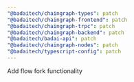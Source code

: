 ```yaml
---
"@badaitech/chaingraph-types": patch
"@badaitech/chaingraph-frontend": patch
"@badaitech/chaingraph-trpc": patch
"@badaitech/chaingraph-backend": patch
"@badaitech/badai-api": patch
"@badaitech/chaingraph-nodes": patch
"@badaitech/typescript-config": patch
---
```


Add flow fork functionality
